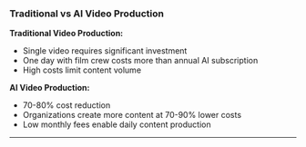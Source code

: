 ### Traditional vs AI Video Production

**Traditional Video Production:**

- Single video requires significant investment
- One day with film crew costs more than annual AI subscription
- High costs limit content volume

**AI Video Production:**

- 70-80% cost reduction
- Organizations create more content at 70-90% lower costs
- Low monthly fees enable daily content production

---
